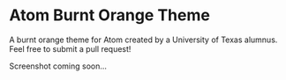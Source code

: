 # Atom Burnt Orange Theme

A burnt orange theme for Atom created by a University of Texas alumnus. Feel free to submit a pull request!

Screenshot coming soon...
